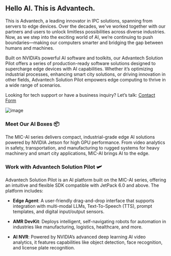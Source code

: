 ## Hello AI. This is Advantech.

This is Advantech, a leading innovator in IPC solutions, spanning from servers to edge devices. Over the decades, we've worked together with our partners and users to unlock limitless possibilities across diverse industries. Now, as we step into the exciting world of AI, we’re continuing to push boundaries—making our computers smarter and bridging the gap between humans and machines.

Built on NVIDIA’s powerful AI software and toolkits, our Advantech Solution Pilot offers a series of production-ready software solutions designed to supercharge edge devices with AI capabilities. Whether it’s optimizing industrial processes, enhancing smart city solutions, or driving innovation in other fields, Advantech Solution Pilot empowers edge computing to thrive in a wide range of scenarios.

Looking for tech support or have a business inquiry? Let’s talk: [Contact Form](https://www.advantech.com/en/form/2bcb7004-44e9-4e70-9ef0-520f326e6141?callback=f51f1493-33ae-43e5-8172-cb8055499ec1)

![image](https://github.com/user-attachments/assets/6b600216-7ef6-468c-9379-e8dc0aa943dc)

### Meet Our AI Boxes 📦

The MIC-AI series delivers compact, industrial-grade edge AI solutions powered by NVIDIA Jetson for high GPU performance. From video analytics in safety, transportation, and manufacturing to rugged systems for heavy machinery and smart city applications, MIC-AI brings AI to the edge.

### Work with Advantech Solution Pilot 🛩️

Advantech Solution Pilot is an AI platform built on the MIC-AI series, offering an intuitive and flexible SDK compatible with JetPack 6.0 and above. The platform includes:

- **Edge Agent**: A user-friendly drag-and-drop interface that supports integration with multi-modal LLMs, Text-To-Speech (TTS), prompt templates, and digital input/output sensors.

- **AMR DevKit**: Deploys intelligent, self-navigating robots for automation in industries like manufacturing, logistics, healthcare, and more.

- **AI NVR**: Powered by NVIDIA’s advanced deep learning AI video analytics, it features capabilities like object detection, face recognition, and license plate recognition.
